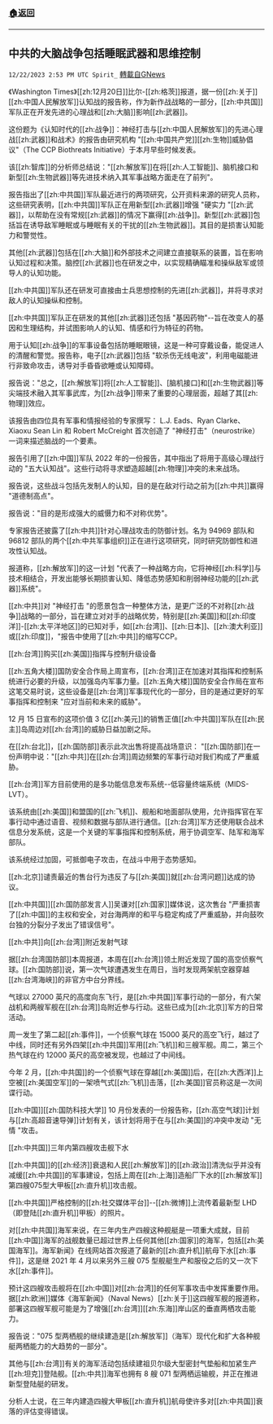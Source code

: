 ###  [:house:返回](README.md)
---


## 中共的大脑战争包括睡眠武器和思维控制
`12/22/2023 2:53 PM UTC Spirit_` [轉載自GNews](https://gnews.org/articles/2141032)




《Washington Times》[[zh:12月20日]]比尔-[[zh:格茨]]报道，据一份[[zh:关于]][[zh:中国人民解放军]]认知战的报告称，作为新作战战略的一部分，[[zh:中共国]]军队正在开发先进的心理战和[[zh:大脑]]影响[[zh:武器]]。

这份题为《认知时代的[[zh:战争]]：神经打击与[[zh:中国人民解放军]]的先进心理战[[zh:武器]]和战术》的报告由研究机构 "[[zh:中国共产党]][[zh:生物]]威胁倡议"（The CCP Biothreats Initiative）于本月早些时候发表。

该[[zh:智库]]的分析师总结说："[[zh:解放军]]在将[[zh:人工智能]]、脑机接口和新型[[zh:生物武器]]等先进技术纳入其军事战略方面走在了前列"。

报告指出了[[zh:中共国]]军队最近进行的两项研究，公开资料来源的研究人员称，这些研究表明，[[zh:中共国]]军队正在用新型[[zh:武器]]增强 "硬实力 "[[zh:武器]]，以帮助在没有常规[[zh:武器]]的情况下赢得[[zh:战争]]。新型[[zh:武器]]包括旨在诱导敌军睡眠或与睡眠有关的干扰的[[zh:生物武器]]。其目的是损害认知能力和警觉性。

其他[[zh:武器]]包括在[[zh:大脑]]和外部技术之间建立直接联系的装置，旨在影响认知过程和决策。脑控[[zh:武器]]也在研发之中，以实现精确瞄准和操纵敌军或领导人的认知功能。

[[zh:中共国]]军队还在研发可直接由士兵思想控制的先进[[zh:武器]]，并将寻求对敌人的认知操纵和控制。

[[zh:中共国]]军队正在研发的其他[[zh:武器]]还包括 "基因药物"--旨在改变人的基因和生理结构，并试图影响人的认知、情感和行为特征的药物。

用于认知[[zh:战争]]的军事设备包括防睡眠眼镜，这是一种可穿戴设备，能促进人的清醒和警觉。报告称，电子[[zh:武器]]包括 "软杀伤无线电波"，利用电磁能进行非致命攻击，诱导对手昏昏欲睡或认知障碍。

报告说："总之，[[zh:解放军]]将[[zh:人工智能]]、[脑机接口]和[[zh:生物武器]]等尖端技术融入其军事武库，为[[zh:战争]]带来了重要的心理层面，超越了其[[zh:物理]]效应。

该报告由四位具有军事和情报经验的专家撰写： L.J. Eads、Ryan Clarke、Xiaoxu Sean Lin 和 Robert McCreight 首次创造了 "神经打击"（neurostrike）一词来描述脑战的一个要素。

报告引用了[[zh:中国]]军队 2022 年的一份报告，其中指出了将用于高级心理战行动的 "五大认知战"。这些行动将寻求塑造超越[[zh:物理]]冲突的未来战场。

报告说，这些战斗包括先发制人的认知，目的是在敌对行动之前为[[zh:中共]]赢得 "道德制高点"。

报告说："目的是形成强大的威慑力和不对称优势"。

专家报告还披露了[[zh:中共]]针对心理战攻击的防御计划。名为 94969 部队和 96812 部队的两个[[zh:中共军事组织]]正在进行这项研究，同时研究防御性和进攻性认知战。

报道称，[[zh:解放军]]的这一计划 "代表了一种战略方向，它将神经[[zh:科学]]与技术相结合，开发出能够长期损害认知、降低态势感知和削弱神经功能的[[zh:武器]]系统"。

[[zh:中共]]对 "神经打击 "的愿景包含一种整体方法，是更广泛的不对称[[zh:战争]]战略的一部分，旨在建立对对手的战略优势，特别是[[zh:美国]]和[[zh:印度洋]]-[[zh:太平洋地区]]的已知对手，如[[zh:台湾]]、[[zh:日本]]、[[zh:澳大利亚]]或[[zh:印度]]，"报告中使用了[[zh:中共]]的缩写CCP。

[[zh:台湾]]购买[[zh:美国]]指挥与控制升级设备


[[zh:五角大楼]]国防安全合作局上周宣布，[[zh:台湾]]正在加速对其指挥和控制系统进行必要的升级，以加强岛内军事力量。[[zh:五角大楼]]国防安全合作局在宣布这笔交易时说，这些设备是[[zh:台湾]]军事现代化的一部分，目的是通过更好的军事指挥和控制来 "应对当前和未来的威胁"。

12 月 15 日宣布的这项价值 3 亿[[zh:美元]]的销售正值[[zh:中共国]]军队在[[zh:民主]]岛周边对[[zh:台湾]]的威胁日益加剧之际。

在[[zh:台北]]，[[zh:国防部]]表示此次出售将提高战场意识： "[[zh:国防部]]在一份声明中说："[[zh:中共]]在[[zh:台湾]]周边频繁的军事行动对我们构成了严重威胁。

[[zh:台湾]]军方目前使用的是多功能信息发布系统--低容量终端系统（MIDS-LVT）。

该系统由[[zh:美国]]和盟国的[[zh:飞机]]、舰船和地面部队使用，允许指挥官在军事行动中通过语音、视频和数据与部队进行通信。[[zh:台湾]]军方还使用联合战术信息分发系统，这是一个关键的军事指挥和控制系统，用于协调空军、陆军和海军部队。

该系统经过加固，可抵御电子攻击，在战斗中用于态势感知。

[[zh:北京]]谴责最近的售台行为违反了与[[zh:美国]]就[[zh:台湾问题]]达成的协议。

[[zh:中共国]][[zh:国防部发言人]]吴谦对[[zh:国家]]媒体说，这次售台 "严重损害了[[zh:中国]]的主权和安全，对台海两岸的和平与稳定构成了严重威胁，并向鼓吹台独的分裂分子发出了错误信号"。


[[zh:中共]]向[[zh:台湾]]附近发射气球


据[[zh:台湾国防部]]本周报道，本周在[[zh:台湾]]领土附近发现了国的高空侦察气球。[[zh:国防部]]说，第一次气球遭遇发生在周日，当时发现两架航空器穿越[[zh:台湾海峡]]的非官方中台分界线。

气球以 27000 英尺的高度向东飞行，是[[zh:中共国]]军事行动的一部分，有六架战机和两艘军舰在[[zh:台湾]]岛附近参与行动。这些已成为[[zh:北京]]军方的日常活动。

周一发生了第二起[[zh:事件]]，一个侦察气球在 15000 英尺的高空飞行，越过了中线，同时还有另外四架[[zh:中共国]]军用[[zh:飞机]]和三艘军舰。周二，第三个热气球在约 12000 英尺的高空被发现，也越过了中间线。

今年 2 月，[[zh:中共国]]的一个侦察气球在穿越[[zh:美国]]后，在[[zh:大西洋]]上空被[[zh:美国空军]]的一架喷气式[[zh:飞机]]击落，[[zh:美国]]官员称这是一次间谍行动。


[[zh:中国]][[zh:国防科技大学]] 10 月份发表的一份报告称，[[zh:高空气球]]计划与[[zh:高超音速导弹]]计划有关，该计划将用于在与[[zh:美国]]的冲突中发动 "无情 "攻击。


[[zh:中共国]]三年内第四艘攻击舰下水


[[zh:中共国]]的[[zh:经济]]衰退和人民[[zh:解放军]]的[[zh:政治]]清洗似乎并没有减缓[[zh:中共国]]的军事建设，包括上周在[[zh:上海]]造船厂下水的[[zh:解放军]]第四艘075型大甲板[[zh:直升机]]攻击舰。

[[zh:中共国]]严格控制的[[zh:社交媒体平台]]--[[zh:微博]]上流传着最新型 LHD（即登陆[[zh:直升机]]甲板）的照片。

对[[zh:中共国]]海军来说，在三年内生产四艘这种舰艇是一项重大成就，目前[[zh:中国]]海军的战舰数量已超过世界上任何其他[[zh:国家]]的海军，包括[[zh:美国海军]]。海军新闻》在线网站首次报道了最新的[[zh:直升机]]航母下水[[zh:事件]]，这是继 2021 年 4 月以来另外三艘 075 型舰艇生产和服役之后的又一次下水[[zh:事件]]。

预计这四艘攻击舰将在[[zh:中国]]对[[zh:台湾]]的任何军事攻击中发挥重要作用。据[[zh:欧洲]]媒体《海军新闻》（Naval News）[[zh:关于]]这四艘军舰的报道称，部署这四艘军舰可能是为了增强[[zh:台湾]][[zh:东海]]岸山区的垂直两栖攻击能力。

报告说："075 型两栖舰的继续建造是[[zh:解放军]]（海军）现代化和扩大各种舰艇两栖能力的大趋势的一部分"。

其他与[[zh:台湾]]有关的海军活动包括续建祖贝尔级大型密封气垫船和加紧生产[[zh:坦克]]登陆舰。[[zh:中共]]海军也拥有 8 艘 071 型两栖运输舰，并正在推进新型登陆艇的研发。

分析人士说，在三年内建造四艘大甲板[[zh:直升机]]航母使许多对[[zh:中共国]]衰落的评估变得错误。





